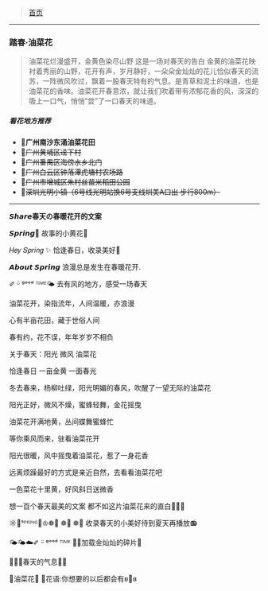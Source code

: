 >  [首页](../README.md)

---
### 踏春·油菜花
> 油菜花烂漫盛开，金黄色染尽山野
这是一场对春天的告白
金黄的油菜花映衬着秀丽的山野，花开有声，岁月静好，一朵朵金灿灿的花儿恰似春天的流苏，一阵微风吹过，飘着一股春天特有的气息。是青草和泥土的味道，也是油菜花的香味。油菜花开春意浓，就让我们吹着带有浓郁花香的风，深深的吸上一口气，悄悄“尝”了一口春天的味道。

##### 看花地方推荐
* 📍**广州南沙东涌油菜花田**
* 📍~~广州黄埔区迳下村~~
* 📍~~广州番禺区海傍水乡北门~~
* 📍~~广州白云区钟落潭虎塘村农场路~~
* 📍~~广州市增城区朱村丝苗米稻田公园~~
* 📍~~深圳光明小镇（6号线光明站换6号支线圳美A口出 步行800m）~~

---

**𝙎𝙝𝙖𝙧𝙚春天の春暖花开的文案**

𝙎𝙥𝙧𝙞𝙣𝙜🍃
故事的小黄花🌼

𝐻𝑒𝑦 𝑆𝑝𝑟𝑖𝑛𝑔 ✨
恰逢春日，收录美好🌼

𝘼𝙗𝙤𝙪𝙩 𝙎𝙥𝙧𝙞𝙣𝙜
浪漫总是发生在春暖花开.

✐ ᵕ̈ ᵍᵒᵒᵈ ᵀᴵᴹᴱ🌤
去有风的地方，感受一场春天

油菜花开，染指流年，人间温暖，亦浪漫

心有半亩花田，藏于世俗人间

春有约，花不误，年年岁岁不相负

关于春天：阳光 微风 油菜花

恰逢春日 一亩金黄 一面春光

冬去春来，杨柳吐绿，阳光明媚的春风，吹醒了一望无际的油菜花

阳光正好，微风不燥，蜜蜂轻舞，金花摇曳

油菜花开满地黄，丛间蝶舞蜜蜂忙

等你乘风而来，驻看油菜花开

阳光很暖，风中摇曳着油菜花，惹了一身花香

远离烦躁最好的方式是亲近自然，去看看油菜花吧

一色菜花十里黄，好风斜日送微香

想一百个春天最美的文案
都不如这片油菜花来的直白🌼🌼🌼

☼🌼ˢᴾᴿᴵᴺᴳ🌼♔❁🐝 ❁🐝 ❁🐝
收录春天的小美好待到夏天再播放📻

🌤🌤☁️✐ ᵕ̈ ᵍᵒᵒᵈ ᵀᴵᴹᴱ
🌼🌼加载金灿灿的碎片💌

🌱🌱🐝春天的气息🔅🌼

🐝油菜花🌼 💬花语:你想要的以后都会有ʚ💛ɞ

